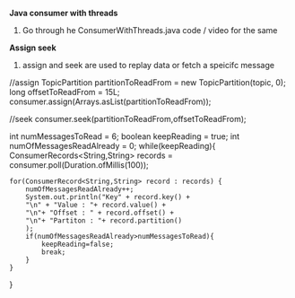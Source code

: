 **Java consumer with threads**
1. Go through he ConsumerWithThreads.java code / video for the same

**Assign seek**
1. assign and seek are used to replay data or fetch a speicifc message

//assign
TopicPartition partitionToReadFrom = new TopicPartition(topic, 0);
long offsetToReadFrom = 15L;
consumer.assign(Arrays.asList(partitionToReadFrom));

//seek
consumer.seek(partitionToReadFrom,offsetToReadFrom);

int numMessagesToRead = 6;
boolean keepReading = true;
int numOfMessagesReadAlready = 0;
while(keepReading){
    ConsumerRecords<String,String> records = consumer.poll(Duration.ofMillis(100));

    for(ConsumerRecord<String,String> record : records) {
        numOfMessagesReadAlready++;
        System.out.println("Key" + record.key() +
        "\n" + "Value : "+ record.value() +
        "\n"+ "Offset : " + record.offset() + 
        "\n"+ "Partiton : "+ record.partition() 
        );
        if(numOfMessagesReadAlready>numMessagesToRead){
            keepReading=false;
            break;
        }
    }   
}